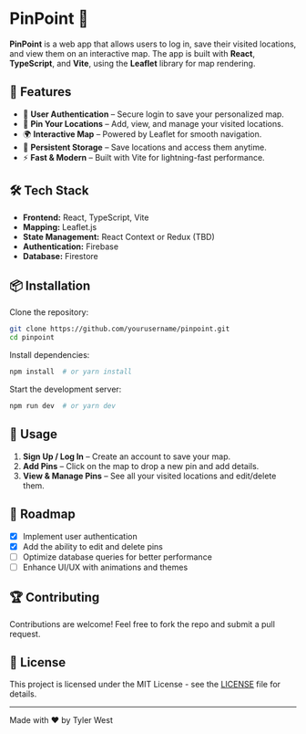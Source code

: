 # PinPoint 🧷

**PinPoint** is a web app that allows users to log in, save their visited locations, and view them on an interactive map. The app is built with **React**, **TypeScript**, and **Vite**, using the **Leaflet** library for map rendering.

## 🚀 Features

- 🔐 **User Authentication** – Secure login to save your personalized map.
- 📍 **Pin Your Locations** – Add, view, and manage your visited locations.
- 🌍 **Interactive Map** – Powered by Leaflet for smooth navigation.
- 💾 **Persistent Storage** – Save locations and access them anytime.
- ⚡ **Fast & Modern** – Built with Vite for lightning-fast performance.

## 🛠️ Tech Stack

- **Frontend:** React, TypeScript, Vite
- **Mapping:** Leaflet.js
- **State Management:** React Context or Redux (TBD)
- **Authentication:** Firebase
- **Database:** Firestore

## 📦 Installation

Clone the repository:

```sh
git clone https://github.com/yourusername/pinpoint.git
cd pinpoint
```

Install dependencies:

```sh
npm install  # or yarn install
```

Start the development server:

```sh
npm run dev  # or yarn dev
```

## 📌 Usage

1. **Sign Up / Log In** – Create an account to save your map.
2. **Add Pins** – Click on the map to drop a new pin and add details.
3. **View & Manage Pins** – See all your visited locations and edit/delete them.

## 📌 Roadmap

- [x] Implement user authentication
- [x] Add the ability to edit and delete pins
- [ ] Optimize database queries for better performance
- [ ] Enhance UI/UX with animations and themes

## 🏆 Contributing

Contributions are welcome! Feel free to fork the repo and submit a pull request.

## 📄 License

This project is licensed under the MIT License - see the [LICENSE](LICENSE) file for details.

---

Made with ❤️ by Tyler West

